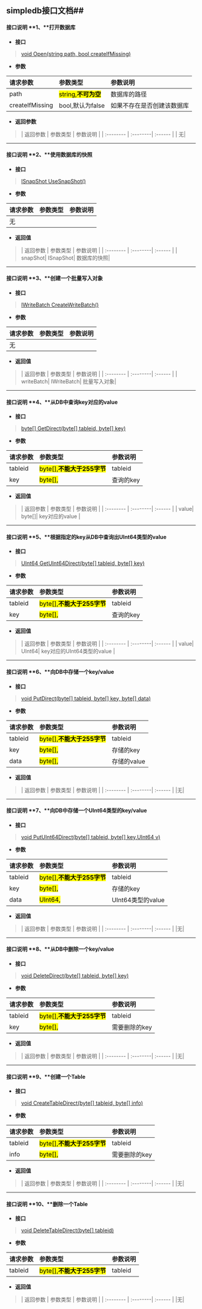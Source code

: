 ﻿## simpledb接口文档##

#### 接口说明 **1、**打开数据库

- **接口**
> [void Open(string path, bool createIfMissing)](#)

- **参数**
>
 | 请求参数      |     参数类型 |   参数说明   |
| :-------- | :--------| :------ |
| path|  <mark>string,**不可为空**</mark>|  数据库的路径|
| createIfMissing|   bool,默认为false|  如果不存在是否创建该数据库|

- **返回参数**
> | 返回参数      |     参数类型 |   参数说明   |
| :-------- | :--------| :------ |
| 无|

----------

#### 接口说明 **2、**使用数据库的快照

- **接口**
> [ISnapShot UseSnapShot()](#)

- **参数**
>
 | 请求参数      |     参数类型 |   参数说明   |
| :-------- | :--------| :------ |
|无|

- **返回值**
> | 返回参数      |     参数类型 |   参数说明   |
| :-------- | :--------| :------ |
| snapShot|  ISnapShot|  数据库的快照|

----------

#### 接口说明 **3、**创建一个批量写入对象

- **接口**
> [IWriteBatch CreateWriteBatch()](#)

- **参数**
>
 | 请求参数      |     参数类型 |   参数说明   |
| :-------- | :--------| :------ |
|无|

- **返回值**
> | 返回参数      |     参数类型 |   参数说明   |
| :-------- | :--------| :------ |
| writeBatch|  IWriteBatch|  批量写入对象|

----------

#### 接口说明 **4、**从DB中查询key对应的value

- **接口**
> [byte[] GetDirect(byte[] tableid, byte[] key)](#)

- **参数**
>
 | 请求参数      |     参数类型 |   参数说明   |
| :-------- | :--------| :------ |
| tableid|  <mark>byte[],**不能大于255字节**</mark>| tableid |
| key|  <mark>byte[],</mark>| 查询的key |

- **返回值**
> | 返回参数      |     参数类型 |   参数说明   |
| :-------- | :--------| :------ |
| value|  byte[]| key对应的value |

----------

#### 接口说明 **5、**根据指定的key从DB中查询出UInt64类型的value

- **接口**
> [UInt64 GetUInt64Direct(byte[] tableid, byte[] key)](#)

- **参数**
>
 | 请求参数      |     参数类型 |   参数说明   |
| :-------- | :--------| :------ |
| tableid|  <mark>byte[],**不能大于255字节**</mark>| tableid |
| key|  <mark>byte[],</mark>| 查询的key |

- **返回值**
> | 返回参数      |     参数类型 |   参数说明   |
| :-------- | :--------| :------ |
| value|  UInt64| key对应的UInt64类型的value |

----------

#### 接口说明 **6、**向DB中存储一个key/value

- **接口**
> [void PutDirect(byte[] tableid, byte[] key, byte[] data)](#)

- **参数**
>
 | 请求参数      |     参数类型 |   参数说明   |
| :-------- | :--------| :------ |
| tableid|  <mark>byte[],**不能大于255字节**</mark>| tableid |
| key|  <mark>byte[],</mark>| 存储的key |
| data|  <mark>byte[],</mark>| 存储的value |

- **返回值**
> | 返回参数      |     参数类型 |   参数说明   |
| :-------- | :--------| :------ |
|无|

----------

#### 接口说明 **7、**向DB中存储一个UInt64类型的key/value

- **接口**
> [void PutUInt64Direct(byte[] tableid, byte[] key,UInt64 v)](#)

- **参数**
>
 | 请求参数      |     参数类型 |   参数说明   |
| :-------- | :--------| :------ |
| tableid|  <mark>byte[],**不能大于255字节**</mark>| tableid |
| key|  <mark>byte[],</mark>| 存储的key |
| data|  <mark>UInt64,</mark>| UInt64类型的value |

- **返回值**
> | 返回参数      |     参数类型 |   参数说明   |
| :-------- | :--------| :------ |
|无|

----------

#### 接口说明 **8、**从DB中删除一个key/value

- **接口**
> [void DeleteDirect(byte[] tableid, byte[] key)](#)

- **参数**
>
 | 请求参数      |     参数类型 |   参数说明   |
| :-------- | :--------| :------ |
| tableid|  <mark>byte[],**不能大于255字节**</mark>| tableid |
| key|  <mark>byte[],</mark>| 需要删除的key |

- **返回值**
> | 返回参数      |     参数类型 |   参数说明   |
| :-------- | :--------| :------ |
|无|

----------

#### 接口说明 **9、**创建一个Table

- **接口**
> [void CreateTableDirect(byte[] tableid, byte[] info)](#)

- **参数**
>
 | 请求参数      |     参数类型 |   参数说明   |
| :-------- | :--------| :------ |
| tableid|  <mark>byte[],**不能大于255字节**</mark>| tableid |
| info|  <mark>byte[],</mark>| 需要删除的key |

- **返回值**
> | 返回参数      |     参数类型 |   参数说明   |
| :-------- | :--------| :------ |
|无|

----------

#### 接口说明 **10、**删除一个Table

- **接口**
> [void DeleteTableDirect(byte[] tableid)](#)

- **参数**
>
 | 请求参数      |     参数类型 |   参数说明   |
| :-------- | :--------| :------ |
| tableid|  <mark>byte[],**不能大于255字节**</mark>| tableid |

- **返回值**
> | 返回参数      |     参数类型 |   参数说明   |
| :-------- | :--------| :------ |
|无|